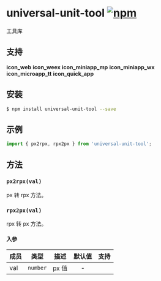 # universal-unit-tool [![npm](https://img.shields.io/npm/v/universal-unit-tool.svg)](https://www.npmjs.com/package/universal-unit-tool)

工具库

## 支持

__icon_web__ __icon_weex__ __icon_miniapp_mp__ __icon_miniapp_wx__ __icon_microapp_tt__ __icon_quick_app__

## 安装

```bash
$ npm install universal-unit-tool --save
```
## 示例

```js
import { px2rpx, rpx2px } from 'universal-unit-tool';
```

## 方法
### `px2rpx(val)`
px 转 rpx 方法。

### `rpx2px(val)`
rpx 转 px 方法。

#### 入参
| 成员 | 类型     | 描述  | 默认值 | 支持  |
| ---- | -------- | ----- | :----: | :---: |
| val  | `number` | px 值 |   -    |       |
